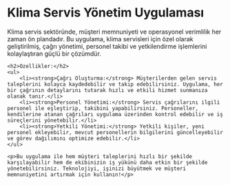 <head>
    <title>Klima Servis Yönetim Uygulaması</title>
</head>
<body>
    <h1>Klima Servis Yönetim Uygulaması</h1>
    <p>Klima servis sektöründe, müşteri memnuniyeti ve operasyonel verimlilik her zaman ön plandadır. Bu uygulama, klima servisleri için özel olarak geliştirilmiş, çağrı yönetimi, personel takibi ve yetkilendirme işlemlerini kolaylaştıran güçlü bir çözümdür.</p>
    
    <h2>Özellikler:</h2>
    <ul>
        <li><strong>Çağrı Oluşturma:</strong> Müşterilerden gelen servis taleplerini kolayca kaydedebilir ve takip edebilirsiniz. Uygulama, her bir çağrının detaylarını tutarak hızlı ve etkili hizmet sunmanıza olanak tanır.</li>
        <li><strong>Personel Yönetimi:</strong> Servis çağrılarını ilgili personel ile eşleştirip, takibini yapabilirsiniz. Personeller, kendilerine atanan çağrıları uygulama üzerinden kontrol edebilir ve iş süreçlerini yönetebilir.</li>
        <li><strong>Yetkili Yönetimi:</strong> Yetkili kişiler, yeni personel ekleyebilir, mevcut personellerin bilgilerini güncelleyebilir ve görev dağılımını optimize edebilir.</li>
    </ul>
    
    <p>Bu uygulama ile hem müşteri taleplerini hızlı bir şekilde karşılayabilir hem de ekibinizin iş yükünü daha etkin bir şekilde yönetebilirsiniz. Teknolojiyi, işinizi büyütmek ve müşteri memnuniyetini artırmak için kullanın!</p>
</body>
